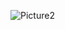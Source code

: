 ![Picture2](https://user-images.githubusercontent.com/116415630/204565057-c60b6e9b-5628-4449-90ef-b2bc59a64770.jpg)
